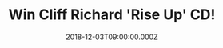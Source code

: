 ---
campaign-uuid: "c-560dc272-168f-429f-bf5e-3b522e1cd67b"
type: "Competition"
category: "Music"
date: "2018-12-03T09:00:00.000Z"
end-date: "2019-01-03T23:59:00.000Z"
disable-form: false
is_promoted: false
has_entry_page: true
title: "Win Cliff Richard 'Rise Up' CD!"
competition-description: "<p>Sir Cliff Richard returns with his first album of new\
  \ material in 14 years, produced by Rupert Christie. We have a copy of the brand\
  \ new Cliff Richard’s new album to one of our lucky members to win and get stuck\
  \ into Sir Richard’s new tunes! The album draws on new songwriting talent as well\
  \ as teaming up with some of his biggest hit writers.</p>\r\n<p>Want it? Click below\
  \ for a chance to win!</p>"
hero-header: "Win Cliff Richard 'Rise Up' CD!"
terms-confirmation: "N/A"
banner-img: "https://assets.expresslyapp.com/asset-c1ce137c-18bb-4c04-bd22-aaeb686913f8.jpg"
logo-left-href: "http://club.expressly.io"
logo-left-image: "https://assets.expresslyapp.com/asset-f7c34b26-523b-4e9b-887d-d613ec2de141.jpg"
logo-left-title: "Expressly Club"
bg-image-hero: "https://assets.expresslyapp.com/asset-9ae955e7-37ea-489b-bb75-289051ba5eca.jpg"
bg-image-first: "https://assets.expresslyapp.com/asset-08f3e544-7139-47a2-8612-ded5d83319ed.jpg"
section1-content: "<p>Recorded at Miami’s Criteria Studios in 2018, the album not\
  \ only features title track 'Rise Up' written by Devil Woman hitmaker Terry Britten\
  \ and his co-writer Graham Lyle but other new up-tempo contemporary songs including\
  \ 'Reborn' written by Chris Eaton (Saviour’s Day).</p>\r\n<p>Sir Cliff reunites\
  \ with Olivia Newton-John for the first time in 23 years on 'Everybody’s Someone'\
  \ the album also features four newly recorded tracks with The Royal Philharmonic\
  \ Orchestra: Devil Woman, The Minute You’re Gone, Miss You Nights and Some People.</p>\r\
  \n<p>Cliff Richard is back and we want YOU to enjoy his new album as much as we\
  \ do! Enter the form below and it could be coming home with you! Good luck!</p>"
entry-title: "Win Cliff Richard 'Rise Up' CD!"
entry-content: "Enter the draw to win  Cliff Richard 'Rise Up' CD before 23:59 on\
  \ 3rd of January 2018."
has-winner: false
prize-description: "Cliff Richard 'Rise Up' CD!"
special-conditions: "Multiple entries are allowed up to one every day.\r\nThis competition\
  \ is also available on: https://aaa.nme.com/competitions/little-cliff-richard-rise-up-cd"
---